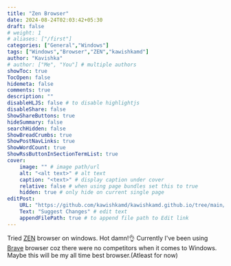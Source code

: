 ```yaml
---
title: "Zen Browser"
date: 2024-08-24T02:03:42+05:30
draft: false
# weight: 1
# aliases: ["/first"]
categories: ["General","Windows"]
tags: ["Windows","Browser","ZEN","kawishkamd"]
author: "Kavishka"
# author: ["Me", "You"] # multiple authors
showToc: true
TocOpen: false
hidemeta: false
comments: true
description: ""
disableHLJS: false # to disable highlightjs
disableShare: false
ShowShareButtons: true
hideSummary: false
searchHidden: false
ShowBreadCrumbs: true
ShowPostNavLinks: true
ShowWordCount: true
ShowRssButtonInSectionTermList: true
cover:
    image: "" # image path/url
    alt: "<alt text>" # alt text
    caption: "<text>" # display caption under cover
    relative: false # when using page bundles set this to true
    hidden: true # only hide on current single page
editPost:
    URL: "https://github.com/kawishkamd/kawishkamd.github.io/tree/main/content"
    Text: "Suggest Changes" # edit text
    appendFilePath: true # to append file path to Edit link
---
```


Tried [ZEN](https://www.zen-browser.app/) browser on windows. Hot damn!👌
Currently I've been using [Brave](https://brave.com/) browser coz there were no competitors when it comes to Windows.
Maybe this will be my all time best browser.(Atleast for now)